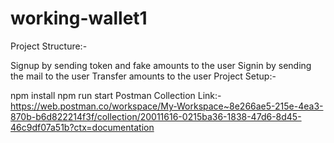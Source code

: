 # working-wallet1
Project Structure:-

Signup by sending token and fake amounts to the user
Signin by sending the mail to the user
Transfer amounts to the user
Project Setup:-

npm install
npm run start
Postman Collection Link:- https://web.postman.co/workspace/My-Workspace~8e266ae5-215e-4ea3-870b-b6d822214f3f/collection/20011616-0215ba36-1838-47d6-8d45-46c9df07a51b?ctx=documentation

